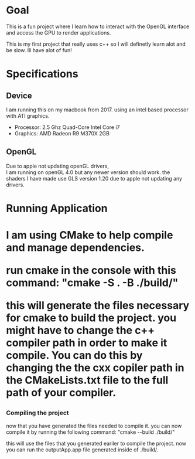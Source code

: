 <h1>Goal</h1>
<p>
    This is a fun project where I learn how to interact with the OpenGL interface and access the GPU to render applications.
</p>
<p>
    This is my first project that really uses c++ so I will definetly learn alot and be slow. Ill have alot of fun!
</p>

<h1>Specifications</h1>
<h2>Device</h2>
<p>
    I am running this on my macbook from 2017.
    using an intel based processor with ATI graphics.
    <ul>
        <li>Processor: 2.5 Ghz Quad-Core Intel Core i7</li>
        <li>Graphics: AMD Radeon R9 M370X 2GB</li>
    </ul>
</p>

<h2>OpenGL</h2>

<p>
    Due to apple not updating openGL drivers, </br>
    I am running on openGL 4.0 but any newer version should work.
    the shaders I have made use GLS version 1.20 due to apple not updating any drivers.
</p>

<h1>Running Application<h1>

I am using CMake to help compile and manage dependencies.

run cmake in the console with this command: "cmake -S . -B ./build/"

this will generate the files necessary for cmake to build the project. you might have to change the c++ compiler path in order to make it compile. You can do this by changing the the cxx copiler path in the CMakeLists.txt file to the full path of your compiler.

<h3>Compiling the project</h3>
now that you have generated the files needed to compile it. you can now compile it by running the following command: "cmake --build ./build/"

this will use the files that you generated eariler to compile the project. now you can run the outputApp.app file generated inside of ./build/.
